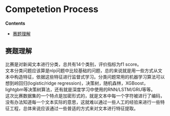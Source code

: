 # Competetion Process  
**Contents**  
- [赛题理解](#赛题理解)  
## 赛题理解  
比赛是对新闻文本进行分类，总共有14个类别，评价指标为f1 score。  
文本分类问题应该算是nlp问题中比较基础的问题，总的来说就是用一些方式从文本中构造特征，依据这些特征进行监督式学习。分类问题常用的机器学习算法可以想到岭回归(logistic/ridge regression)，决策树，随机森林，XGBoost，lightgbm等决策树算法，还有就是深度学习中使用的RNN/LSTM/GRU等等。  
这次比赛数据集的一个特点是加密形式的，就是文本中每一个字符被进行了编码，没有办法知道每一个文本实际的意思，这就难以通过一些人工的经验来进行一些特征工程，总体来说应该通过一些普适的方式来对文本进行特征提取。  

